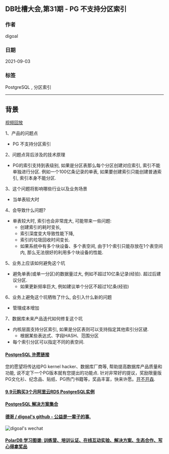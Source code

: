 ## DB吐槽大会,第31期 - PG 不支持分区索引    
    
### 作者    
digoal    
    
### 日期    
2021-09-03    
    
### 标签    
PostgreSQL , 分区索引    
    
----    
    
## 背景    
[视频回放](https://www.bilibili.com/video/BV17f4y1A7Gi/)    
    
1、产品的问题点    
- PG 不支持分区索引    
    
2、问题点背后涉及的技术原理    
- PG的索引支持到表级别, 如果是分区表那么每个分区创建对应索引, 索引不能单独进行分区. 例如一个100亿条记录的单表, 如果要创建索引只能创建普通索引, 索引本身不能分区.     
    
3、这个问题将影响哪些行业以及业务场景    
- 当单表较大时    
    
4、会导致什么问题?    
- 单表较大时, 索引也会非常庞大, 可能带来一些问题:     
    - 创建索引的耗时变长,     
    - 索引深度变大导致性能下降,     
    - 索引的垃圾回收时间变长.     
    - 如果系统中有多个块设备、多个表空间, 由于1个索引只能存放在1个表空间内, 那么无法很好的利用多个块设备的性能.     
    
5、业务上应该如何避免这个坑    
- 避免单表(或单一分区)的数据量过大, 例如不超过10亿条记录(经验). 超过后建议分区.     
    - 如果更新频率巨大, 例如建议单个分区不超过1亿条(经验)    
    
6、业务上避免这个坑牺牲了什么, 会引入什么新的问题    
- 管理成本增加    
    
7、数据库未来产品迭代如何修复这个坑    
- 内核层面支持分区索引, 如果是分区表则可以支持指定其他索引分区键.      
    - 根据某些表达式、字段HASH、范围分区
- 每个索引分区可以指定不同的表空间.  
      
  
#### [PostgreSQL 许愿链接](https://github.com/digoal/blog/issues/76 "269ac3d1c492e938c0191101c7238216")
您的愿望将传达给PG kernel hacker、数据库厂商等, 帮助提高数据库产品质量和功能, 说不定下一个PG版本就有您提出的功能点. 针对非常好的提议，奖励限量版PG文化衫、纪念品、贴纸、PG热门书籍等，奖品丰富，快来许愿。[开不开森](https://github.com/digoal/blog/issues/76 "269ac3d1c492e938c0191101c7238216").  
  
  
#### [9.9元购买3个月阿里云RDS PostgreSQL实例](https://www.aliyun.com/database/postgresqlactivity "57258f76c37864c6e6d23383d05714ea")
  
  
#### [PostgreSQL 解决方案集合](https://yq.aliyun.com/topic/118 "40cff096e9ed7122c512b35d8561d9c8")
  
  
#### [德哥 / digoal's github - 公益是一辈子的事.](https://github.com/digoal/blog/blob/master/README.md "22709685feb7cab07d30f30387f0a9ae")
  
  
![digoal's wechat](../pic/digoal_weixin.jpg "f7ad92eeba24523fd47a6e1a0e691b59")
  
  
#### [PolarDB 学习图谱: 训练营、培训认证、在线互动实验、解决方案、生态合作、写心得拿奖品](https://www.aliyun.com/database/openpolardb/activity "8642f60e04ed0c814bf9cb9677976bd4")
  
